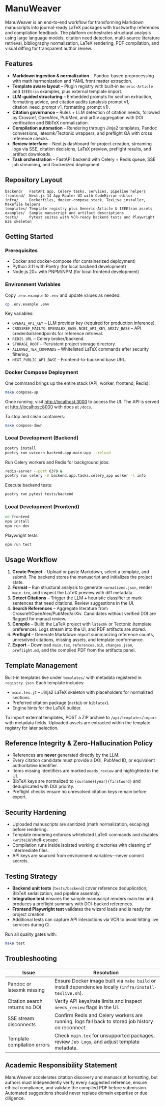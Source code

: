 # ManuWeaver

ManuWeaver is an end-to-end workflow for transforming Markdown manuscripts into journal-ready LaTeX packages with trustworthy references and compilation feedback. The platform orchestrates structural analysis using large language models, citation need detection, multi-source literature retrieval, bibliography normalization, LaTeX rendering, PDF compilation, and visual diffing for transparent author review.

## Features

- **Markdown ingestion & normalization** – Pandoc-based preprocessing with math harmonization and YAML front matter extraction.
- **Template aware layout** – Plugin registry with built-in `Generic-Article` and `IEEEtran` examples, plus external template import.
- **LLM-guided structuring** – Embedded prompts for section extraction, formatting advice, and citation audits (analysis prompt v1, citation_need_prompt v1, formatting_prompt v1).
- **Citation governance** – Rules + LLM detection of citation needs, followed by Crossref, OpenAlex, PubMed, and arXiv aggregation with DOI verification and BibTeX normalization.
- **Compilation automation** – Rendering through Jinja2 templates, Pandoc conversions, latexmk/Tectonic wrappers, and preflight QA with cross reference checks.
- **Review interface** – Next.js dashboard for project creation, streaming logs via SSE, citation decisions, LaTeX preview, preflight results, and artifact downloads.
- **Task orchestration** – FastAPI backend with Celery + Redis queue, SSE job streaming, and Dockerized deployment.

## Repository Layout

```
backend/   FastAPI app, Celery tasks, services, pipeline helpers
frontend/  Next.js 14 App Router UI with CodeMirror editor
infra/     Dockerfiles, docker-compose stack, TexLive installer, Makefile helpers
templates/ Template registry plus Generic-Article & IEEEtran assets
examples/  Sample manuscript and artifact descriptions
tests/     Pytest suites with VCR-ready backend tests and Playwright E2E skeleton
```

## Getting Started

### Prerequisites

- Docker and docker-compose (for containerized deployment)
- Python 3.11 with Poetry (for local backend development)
- Node.js 20+ with PNPM/NPM (for local frontend development)

### Environment Variables

Copy `.env.example` to `.env` and update values as needed:

```bash
cp .env.example .env
```

Key variables:

- `OPENAI_API_KEY` – LLM provider key (required for production inference).
- `CROSSREF_MAILTO`, `OPENALEX_BASE`, `NCBI_API_KEY`, `ARXIV_BASE` – API credentials/endpoints for reference retrieval.
- `REDIS_URL` – Celery broker/backend.
- `STORAGE_ROOT` – Persistent project storage directory.
- `ALLOWED_TEX_COMMANDS` – Whitelisted LaTeX commands after security filtering.
- `NEXT_PUBLIC_API_BASE` – Frontend-to-backend base URL.

### Docker Compose Deployment

One command brings up the entire stack (API, worker, frontend, Redis):

```bash
make compose-up
```

Once running, visit <http://localhost:3000> to access the UI. The API is served at <http://localhost:8000> with docs at `/docs`.

To stop and clean containers:

```bash
make compose-down
```

### Local Development (Backend)

```bash
poetry install
poetry run uvicorn backend.app.main:app --reload
```

Run Celery workers and Redis for background jobs:

```bash
redis-server --port 6379 &
poetry run celery -A backend.app.tasks.celery_app worker -l info
```

Execute backend tests:

```bash
poetry run pytest tests/backend
```

### Local Development (Frontend)

```bash
cd frontend
npm install
npm run dev
```

Playwright tests:

```bash
npm run test
```

## Usage Workflow

1. **Create Project** – Upload or paste Markdown, select a template, and submit. The backend stores the manuscript and initializes the project state.
2. **Format** – Run structural analysis to generate `normalized.json`, render `main.tex`, and inspect the LaTeX preview with diff metadata.
3. **Detect Citations** – Trigger the LLM + heuristic classifier to mark sentences that need citations. Review suggestions in the UI.
4. **Search References** – Aggregate literature from Crossref/OpenAlex/PubMed/arXiv. Candidates without verified DOI are flagged for manual review.
5. **Compile** – Build the LaTeX project with `latexmk` or Tectonic (template preference). Logs stream into the UI, and PDF artifacts are stored.
6. **Preflight** – Generate Markdown report summarizing reference counts, unresolved citations, missing assets, and template conformance.
7. **Export** – Download `main.tex`, `references.bib`, `changes.json`, `preflight.md`, and the compiled PDF from the artifacts panel.

## Template Management

Built-in templates live under `templates/` with metadata registered in `registry.json`. Each template includes:

- `main.tex.j2` – Jinja2 LaTeX skeleton with placeholders for normalized sections.
- Preferred citation package (`natbib` or `biblatex`).
- Engine hints for the LaTeX builder.

To import external templates, POST a ZIP archive to `/api/templates/import` with metadata fields. Uploaded assets are extracted within the template registry for later selection.

## Reference Integrity & Zero-Hallucination Policy

- References are **never** generated directly by the LLM.
- Every citation candidate must provide a DOI, PubMed ID, or equivalent authoritative identifier.
- Items missing identifiers are marked `needs_review` and highlighted in the UI.
- BibTeX keys are normalized to `{surname}{year}{firstword}` and deduplicated with DOI priority.
- Preflight checks ensure no unresolved citation keys remain before export.

## Security Hardening

- Uploaded manuscripts are sanitized (math normalization, escaping) before rendering.
- Template rendering enforces whitelisted LaTeX commands and disables `\write18`/shell-escape.
- Compilation runs inside isolated working directories with cleaning of intermediate files.
- API keys are sourced from environment variables—never commit secrets.

## Testing Strategy

- **Backend unit tests** (`tests/backend`) cover reference deduplication, BibTeX serialization, and pipeline assembly.
- **Integration test** ensures the sample manuscript renders main.tex and produces a preflight summary with DOI-backed references.
- **Frontend Playwright test** validates the wizard loads and is ready for project creation.
- Additional tests can capture API interactions via VCR to avoid hitting live services during CI.

Run all quality gates with:

```bash
make test
```

## Troubleshooting

| Issue | Resolution |
|-------|------------|
| Pandoc or latexmk missing | Ensure Docker image built via `make build` or install dependencies locally (`infra/install-texlive.sh`). |
| Citation search returns no DOI | Verify API keys/rate limits and inspect `needs_review` flags in the UI. |
| SSE stream disconnects | Confirm Redis and Celery workers are running; logs fall back to stored job history on reconnect. |
| Template compilation errors | Check `main.tex` for unsupported packages, review `Job Logs`, and adjust template metadata. |

## Academic Responsibility Statement

ManuWeaver accelerates citation discovery and manuscript formatting, but authors must independently verify every suggested reference, ensure ethical compliance, and validate the compiled PDF before submission. Automated suggestions should never replace domain expertise or due diligence.
